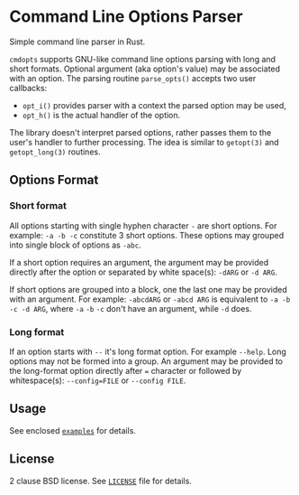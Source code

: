 # Command Line Options Parser

Simple command line parser in Rust.

`cmdopts` supports GNU-like command line options parsing with long and short
formats. Optional argument (aka option's value) may be associated with an option.
The parsing routine `parse_opts()` accepts two user callbacks:
* `opt_i()` provides parser with a context the parsed option may be used,
* `opt_h()` is the actual handler of the option.

The library doesn't interpret parsed options, rather passes them to the user's
handler to further processing. The idea is similar to `getopt(3)` and `getopt_long(3)`
routines.

## Options Format

### Short format

All options starting with single hyphen character `-` are short options. For
example: `-a -b -c` constitute 3 short options. These options may grouped into
single block of options as `-abc`.

If a short option requires an argument, the argument may be provided directly
after the option or separated by white space(s): `-dARG` or `-d ARG`.

If short options are grouped into a block, one the last one may be provided
with an argument. For example: `-abcdARG` or `-abcd ARG` is equivalent to
`-a -b -c -d ARG`, where `-a` `-b` `-c` don't have an argument, while `-d`
does.

### Long format

If an option starts with `--` it's long format option. For example `--help`.
Long options may not be formed into a group. An argument may be provided to
the long-format option directly after `=` character or followed by whitespace(s):
`--config=FILE` or `--config FILE`.

## Usage

See enclosed [`examples`](examples) for details.

## License

2 clause BSD license. See [`LICENSE`](LICENSE) file for details.
